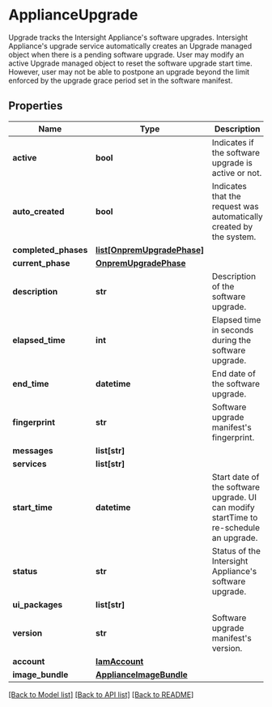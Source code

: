 # ApplianceUpgrade

Upgrade tracks the Intersight Appliance's software upgrades. Intersight Appliance's upgrade service automatically creates an Upgrade managed object when there is a pending software upgrade. User may modify an active Upgrade managed object to reset the software upgrade start time. However, user may not be able to postpone an upgrade beyond the limit enforced by the upgrade grace period set in the software manifest. 
## Properties
Name | Type | Description | Notes
------------ | ------------- | ------------- | -------------
**active** | **bool** | Indicates if the software upgrade is active or not.   | [optional] [readonly] 
**auto_created** | **bool** | Indicates that the request was automatically created by the system.   | [optional] [readonly] 
**completed_phases** | [**list[OnpremUpgradePhase]**](OnpremUpgradePhase.md) |  | [optional] 
**current_phase** | [**OnpremUpgradePhase**](OnpremUpgradePhase.md) |  | [optional] 
**description** | **str** | Description of the software upgrade.   | [optional] [readonly] 
**elapsed_time** | **int** | Elapsed time in seconds during the software upgrade.   | [optional] [readonly] 
**end_time** | **datetime** | End date of the software upgrade.   | [optional] [readonly] 
**fingerprint** | **str** | Software upgrade manifest&#39;s fingerprint.   | [optional] [readonly] 
**messages** | **list[str]** |  | [optional] 
**services** | **list[str]** |  | [optional] 
**start_time** | **datetime** | Start date of the software upgrade. UI can modify startTime to re-schedule an upgrade.   | [optional] 
**status** | **str** | Status of the Intersight Appliance&#39;s software upgrade.   | [optional] [readonly] 
**ui_packages** | **list[str]** |  | [optional] 
**version** | **str** | Software upgrade manifest&#39;s version.    | [optional] [readonly] 
**account** | [**IamAccount**](.md) |  | [optional] 
**image_bundle** | [**ApplianceImageBundle**](.md) |  | [optional] 

[[Back to Model list]](../README.md#documentation-for-models) [[Back to API list]](../README.md#documentation-for-api-endpoints) [[Back to README]](../README.md)


